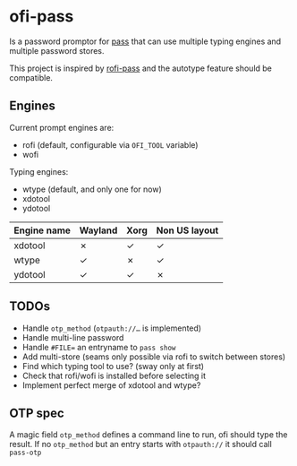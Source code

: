 # ofi-pass

Is a password promptor for [pass](http://zx2c4.com/projects/password-store/) that can use multiple typing engines and multiple password stores.

This project is inspired by [rofi-pass](https://github.com/carnager/rofi-pass) and the autotype feature should be compatible.


## Engines

Current prompt engines are:
- rofi (default, configurable via `OFI_TOOL` variable)
- wofi

Typing engines:
- wtype (default, and only one for now)
- xdotool
- ydotool

| Engine name | Wayland | Xorg | Non US layout |
| :--         | :--     | :--  | :--           |
| xdotool     | ✗       | ✓    | ✓             |
| wtype       | ✓       | ✗    | ✓             |
| ydotool     | ✓       | ✓    | ✗             |


## TODOs

- Handle `otp_method` (`otpauth://…` is implemented)
- Handle multi-line password
- Handle `#FILE=` an entryname to `pass show`
- Add multi-store (seams only possible via rofi to switch between stores)
- Find which typing tool to use? (sway only at first)
- Check that rofi/wofi is installed before selecting it
- Implement perfect merge of xdotool and wtype?


## OTP spec

A magic field `otp_method` defines a command line to run, ofi should type the result.
If no `otp_method` but an entry starts with `otpauth://` it should call `pass-otp`
